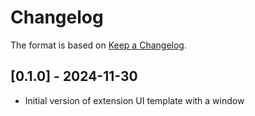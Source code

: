 # Changelog

The format is based on [Keep a Changelog](https://keepachangelog.com/en/1.0.0/).


## [0.1.0] - 2024-11-30
- Initial version of extension UI template with a window
